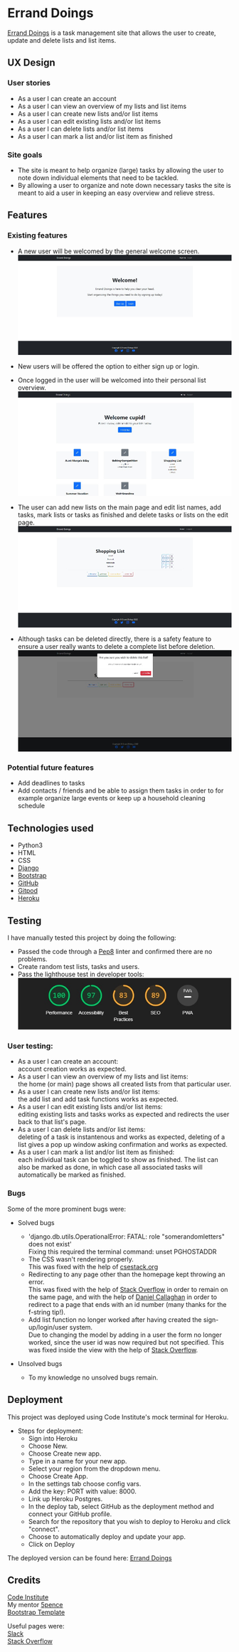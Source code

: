 
# Errand Doings
  [Errand Doings](https://errand-doings.herokuapp.com/) is a task management site that allows the user to create, update and delete lists and list items.

  
## UX Design  
### User stories
* As a user I can create an account  
* As a user I can view an overview of my lists and list items
* As a user I can create new lists and/or list items
* As a user I can edit existing lists and/or list items
* As a user I can delete lists and/or list items
* As a user I can mark a list and/or list item as finished


### Site goals
* The site is meant to help organize (large) tasks by allowing the user to note down individual elements that need to be tackled.
* By allowing a user to organize and note down necessary tasks the site is meant to aid a user in keeping an easy overview and relieve stress.

## Features  
### Existing features
*  A new user will be welcomed by the general welcome screen.  
![welcome image](media/images/welcome.jpg)  

* New users will be offered the option to either sign up or login.  
* Once logged in the user will be welcomed into their personal list overview.  
![Home page](media/images/home.jpg)  

* The user can add new lists on the main page and edit list names, add tasks, mark lists or tasks as finished and delete tasks or lists on the edit page.  
![Edit page](media/images/detail.jpg)  

* Although tasks can be deleted directly, there is a safety feature to ensure a user really wants to delete a complete list before deletion.  
![Delete popup](media/images/delete.jpg)  

### Potential future features  
* Add deadlines to tasks
* Add contacts / friends and be able to assign them tasks in order to for example organize large events or keep up a household cleaning schedule

## Technologies used  
* Python3
* HTML
* CSS
* [Django](https://www.djangoproject.com/)
* [Bootstrap](https://getbootstrap.com/)
* [GitHub](https://www.github.com)
* [Gitpod](https://www.gitpod.io)
* [Heroku](https://www.heroku.com)  

## Testing  
I have manually tested this project by doing the following:  
* Passed the code through a [Pep8](http://pep8online.com/) linter and confirmed there are no problems.
* Create random test lists, tasks and users.
* Pass the lighthouse test in developer tools:  
![Lighthouse](media/images/lighthouse.jpg)  

### User testing:
* As a user I can create an account:  
account creation works as expected. 
* As a user I can view an overview of my lists and list items:  
the home (or main) page shows all created lists from that particular user.
* As a user I can create new lists and/or list items:  
the add list and add task functions works as expected.
* As a user I can edit existing lists and/or list items:  
editing existing lists and tasks works as expected and redirects the user back to that list's page.
* As a user I can delete lists and/or list items:  
deleting of a task is instantenous and works as expected, deleting of a list gives a pop up window asking confirmation and works as expected.
* As a user I can mark a list and/or list item as finished:  
each individual task can be toggled to show as finished. The list can also be marked as done, in which case all associated tasks will automatically be marked as finished.  

### Bugs 
Some of the more prominent bugs were: 
* Solved bugs  
  * 'django.db.utils.OperationalError: FATAL: role "somerandomletters" does not exist'  
  Fixing this required the terminal command: unset PGHOSTADDR  
  * The CSS wasn't rendering properly.  
  This was fixed with the help of [csestack.org](https://www.csestack.org/add-css-static-files-django/d)
  * Redirecting to any page other than the homepage kept throwing an error.  
  This was fixed with the help of [Stack Overflow](https://stackoverflow.com/) in order to remain on the same page, and with the help of [Daniel Callaghan](https://github.com/xiaoniuniu89) in order to redirect to a page that ends with an id number (many thanks for the f-string tip!).  
  * Add list function no longer worked after having created the sign-up/login/user system.  
  Due to changing the model by adding in a user the form no longer worked, since the user id was now required but not specified. This was fixed inside the view with the help of [Stack Overflow](https://stackoverflow.com/).  
  
* Unsolved bugs  
  * To my knowledge no unsolved bugs remain.

## Deployment
This project was deployed using Code Institute's mock terminal for Heroku.  
* Steps for deployment:
   * Sign into Heroku
   * Choose New.
   * Choose Create new app.
   * Type in a name for your new app.
   * Select your region from the dropdown menu.
   * Choose Create App.
   * In the settings tab choose config vars.
   * Add the key: PORT with value: 8000.
   * Link up Heroku Postgres.
   * In the deploy tab, select GitHub as the deployment method and connect your GitHub profile.
   * Search for the repository that you wish to deploy to Heroku and click "connect".
   * Choose to automatically deploy and update your app.
   * Click on Deploy

The deployed version can be found here: [Errand Doings](https://errand-doings.herokuapp.com/)

## Credits
[Code Institute](https://www.codeinstitute.net)  
My mentor [5pence](https://github.com/5pence)  
[Bootstrap Template](https://startbootstrap.com/template/heroic-features)

Useful pages were:  
[Slack](https//:www.slack.com)  
[Stack Overflow](https://stackoverflow.com/)
